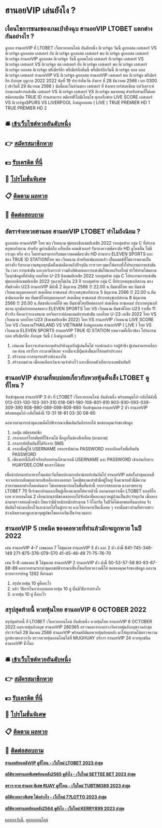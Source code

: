 # ฮานอยVIP เล่นยังไง ?
## เงื่อนไขการชนะของเกมเป่ายิงฉุบ ฮานอยVIP LTOBET แตกต่างกันอย่างไร ?
ดูบอล ฮานอยVIP ที่ LTOBET เว็บหวยออนไลน์ อันดับหนึ่ง ลิเวอร์พูล วันนี้ ดูบอลสด เลสเตอร์ VS ลิเวอร์พูล ดูบอลสด เลสเตอร์ กับ ลิเวอร์พูล ดูบอลสด เลสเตอร์ พบ ลิเวอร์พูล ดูบอลสด เลสเตอร์ ลิเวอร์พูล ฮานอยVIP ดูบอลสด ลิเวอร์พูล วันนี้ ดูออนไลน์ เลสเตอร์ ลิเวอร์พูล เลสเตอร์ VS ลิเวอร์พูล เลสเตอร์ VS ลิเวอร์พูล สด เลสเตอร์ กับ ลิเวอร์พูล เลสเตอร์ พบ ลิเวอร์พูล เลสเตอร์ ลิเวอร์พูล บอลสด ลิเวอร์พูล พรีเมียร์ลีก พรีเมียร์ลีกคืนนี้ พรีเมียร์ลีกวันนี้ ลิเวอร์พูล บอล บอล ลิเวอร์พูล
เลสเตอร์ ฮานอยVIP VS ลิเวอร์พูล
ดูบอลสด ฮานอยVIP เลสเตอร์ พบ ลิเวอร์พูล พรีเมียร์ลีก อังกฤษ ฤดูกาล 2022 2022 นัดที่ 19 ประจำคืนวัน อังคาร ที่ 28 ธันวาคม 2566 เวลา 0300 ( เข้าวันที่ 29 ธันวาคม 2566 ) นัดนี้แตะในบ้านของ เลสเตอร์ ที่ คิงเพาเวอร์สเตเดียม
บทวิเคราะห์ก่อนเกมส์การแข่งขัน เลสเตอร์ VS ลิเวอร์พูล
เลสเตอร์ VS ลิเวอร์พูล
หมายเหตุ สำหรับท่านที่ไม่เคยสมัครสมาชิค TRUE ID ท่านสามารถ สมัครฟรีไม่มีเงื่อนไข ทุกเครือข่าย
LIVE SCORE เลสเตอร์ VS ลิเวอร์พูลSPURS VS LIVERPOOL
ลิงค์ดูบอลสด ( LIVE )
TRUE PREMIER HD 1
 TRUE PREMIER HD 2 

## 🛎 [เข้าเว็บไซต์หวยอันดับหนึ่ง](https://bit.ly/3BG5bNw)
## 👉 [สมัครสมาชิกหวย](https://bit.ly/3BG5bNw)
## 💵 [รับเครดิต ที่นี่](https://bit.ly/3C3mvgS)
## 👑 [โปรโมชั่นพิเศษ](https://bit.ly/3C3mvgS)
## 📋 [ติดตาม ผลหวย](https://bit.ly/3C3mvgS)
## 📱 [ติดต่อสอบถาม](https://bit.ly/3C3mvgS)

## อัตราจ่ายหวยฮานอย ฮานอยVIP LTOBET ทำไมถึงนิยม ?
ดูบอลสด ฮานอยVIP ไทย พบ เวียดนาม ฟุตบอลชิงแชมป์เอเชีย 2022 รอบสุดท้าย กลุ่ม C ที่ประเทศอุซเบกิสถาน สำหรับ ดูผ่านมือถือ แท็บเล็ต คอมพิวเตอร์ รับรองความชัดระดับ HD ดูไหลลื่น ไม่มีกระตุก หรือ ค้าง โดยท่านสามารถรับชมความคมชัดระดับ HD ผ่านทาง ELEVEN SPORTS และช่อง TRUE ID STATIONไทย พบ เวียดนาม สำหรับแฟนบอลแล้ว เป็นแมตช์ที่ไม่ควรพลาดเป็นอย่างยิ่ง รับรองความสนุกทุกนัดตั้งแต่อดีตจนถึงปัจจุบัน เรารวบรวมมาให้ครบทั้งโปรแกรมการแข่งขัน วัน เวลา การแข่งขัน และบทวิเคราะห์ รวมถึงอัฟเดทผลการแข่งขันให้แบบเรียลไทม์ ทำให้ท่านไม่พลาดในทุกข้อมูลที่สำคัญ
บอลไทย U-23 ชิงแชมป์เอเชีย 2022 รอบสุดท้าย กลุ่ม C
โปรแกรมการแข่งขันฟุตบอลชิงแชมป์เอเชีย 2022 รุ่นอายุไม่เกิน 23 ปี รอบสุดท้าย กลุ่ม C ที่ประเทศอุซเบกิสถาน ของทัพช้างศึก U23 ฮานอยVIP มีดังนี้
2 มิถุนายน 2566 ⏰ 22.00 น.ทีมชาติไทย พบ ทีมชาติเวียดนามบุนยอดกอร์ สเตเดี้ยม ทาชเคนต์ ประเทศอุซเบกิสถาน
5 มิถุนายน 2566 ⏰ 22.00 น.ทีมชาติมาเลเซีย พบ ทีมชาติไทยบุนยอดกอร์ สเตเดี้ยม ทาชเคนต์ ประเทศอุซเบกิสถาน
8 มิถุนายน 2566 ⏰ 20.00 น.ทีมชาติเกาหลีใต้ พบ ทีมชาติไทยปัคห์ตากอร์ สเตเดี้ยม ทาชเคนต์ ประเทศอุซเบกิสถาน
ทุกนัดถ่ายทอดสดทาง ELEVEN SPORTS
ไทย VS เวียดนาม
ทีมชาติไทย U23 รายชื่อ 11 ตัวจริง ที่คาดว่าจะลงสนาม
บทวิเคราะห์ก่อนเกมส์การแข่งขัน บอลไทย U-23 เอเชีย 2022 ไทย VS เวียดนาม
บอลไทย U23 (ชิงแชมป์เอเชีย 2022) ไทย VS ฮานอยVIP เวียดนาม
LIVE SCORE ไทย VS เวียดนามTHAILAND VS VIETNAM
ลิงค์ดูบอลสด ฮานอยVIP ( LIVE ) ไทย VS เวียดนาม
 ELEVEN SPORTS ฮานอยVIP 
 TRUE ID STATION 
บทความที่เกี่ยวข้อง
โปรแกรมบอล พรีเมียร์ลีก อังกฤษ วันนี้ ( ลิงค์ดูบอลฟรี )
1. เล่นเกม ซึ่งเราจะสามารถกดท้าเป่ายิงฉุบกับผู้เล่นอื่นได้ จากด้านล่าง รอผู้ท้าชิง ผู้เล่นสามารถเลือกกด ค้อน กรรไกร กระดาษได้เลย จากนั้นจะมีปุ่มเด้งขึ้นมาให้กดท้าประลอง
2. สร้างเกม เราสามารถสร้างห้องเองได้
3. สร้างเกมด่วน เมื่อกดเลือกเงินจะจดจำค้างไว้ และเมื่อกดตัวเลือกจะลงพนันทันที

## ฮานอยVIP คำถามที่พบบ่อยเกี่ยวกับหวยหุ้นฮั่งเส็ง LTOBET ดูที่ไหน ?
จับเข้าชุดเลข ฮานอยVIP 3 ตัว ที่ LTOBET เว็บหวยออนไลน์ อันดับหนึ่ง พร้อมหมุนไป-กลับได้ดังนี้
013-031-130-103-301-310
018-081-180-108-801-810
903-930-093-039-309-390
908-980-089-098-809-890
จับเข้าชุดเลข ฮานอยVIP 2 ตัว ฮานอยVIP พร้อมหมุนไป-กลับได้ดังนี้
13-31
18-81
03-30
08-80

คอหวยสามารถนำชุดเลขเด็ดไปพิจารณาเพิ่มเติมกันอีกรอบได้
ขอขอบคุณเจ้าของข้อมูล
1. กดปุ่ม สมัครสมาชิก
2. กรอกเบอร์โทรศัพท์ที่ใช้งานได้ ติ๊กถูกในช่องสีเหลี่ยม (ตามภาพ)
3. กรอกรหัสยืนยันที่ได้รับจาก SMS
4. กรอกชื่อผู้ใช้ USERNAME กรอกรหัสผ่าน PASSWORD กรอกอีกครั้งเพื่อยืนยัน PASSWORD
5. เพียงเท่านี้ก็เสร็จเรียบร้อยท่านก็สามารถมี USERNAME และ PASSWORD เข้าเล่นกับทาง HUAYDEE.COM ของเราได้เลย

เพื่อนำปลามาทำอาหารในแต่ละวันก็พบปลามากปลาน้อยปะปนกันไป ฮานอยVIP แต่ครั้งล่าสุดแทนที่จะเจอปลากลับพบตะพาบสีเหลืองทองลอยมา โดยมีขนาดเท่าฝ่ามือผู้ใหญ่
ซึ่งตะพาบตัวนี้มีความสวยงามแตกต่างโดดเด่นมาก ไม่เคยพบมาก่อนในพื้นที่แห่งนี้ จากการสอบถาม นางอาพรอายุ LTOBET 70 ปีเจ้าของบ้านและเป็นผู้เลี้ยงตะพาบให้หวยตัวนี้ ออกมาเผยว่าเมื่อ LTOBET แอลทีโอ เบท หวยออนไลน์ 2 เดือนก่อนสามีของเธอออกไปจับปลาที่คลองแถวหมู่บ้านเป็นประจำทุกวัน
เมื่อลองนำมาตรวจสอบน้ำหนัก ก็พบว่ามีน้ำหนักหนักประมาณ 1 กิโลกรัม ในชีวิตไม่เคยพบเห็นมาก่อน จึงตัดสินใจนำมาเลี้ยงไว้และนำมาใส่ในตู้กระจก และให้อาหารเป็นเนื้อสด ๆ จากนั้นชาวบ้านที่ทราบข่าวต่างเดินทางมาดูและมาจุดธูปขอโชคลาภกันเป็นจำนวนมาก

## ฮานอยVIP 5 เทคนิค ของคอหวยที่ทำแล้วมักจะถูกหวย ในปี 2022
เด่น ฮานอยVIP 4-7 เลขมงคล 7 ได้ชุดเลข ฮานอยVIP 3 ตัว และ 2 ตัว ดังนี้
641-745-346-149
271-875-376-079-570
41-45-46-49
71-75-76-70

เด่น 5-8 เลขมงคล 8 ได้ชุดเลข ฮานอยVIP 2 ฮานอยVIP ตัว ดังนี้
50-53-57-58
80-83-87-88-89
คอหวยสามารถนำชุดเลขปพิจารณาเสี่ยงโชคกับหวยงวดนี้ได้
ขอขอบคุณเจ้าของข้อมูล
ผลงานหวยอาจารย์หนู 1262 ที่ผ่านมา
1. สรุปหวยหุ้น 10 คู่คืออะไร
2. แล้ว วิธีการในการออกผลหวยหุ้น 10 คู่ นั้นมีวิธีการอย่างไร
3. หวยหุ้น 10 คู่ คืออะไร

## สรุปสุดท้ายนี้ หวยหุ้นไทย ฮานอยVIP 6 OCTOBER 2022
สรุปสุดท้ายนี้ ที่ LTOBET เว็บหวยออนไลน์ อันดับหนึ่ง หวยหุ้นไทย ฮานอยVIP 6 OCTOBER 2022 ผลหวยหุ้นอังกฤษ ฮานอยVIP 280365 ตรวจผลการออกรางวัลหวยหุ้นอังกฤษงวดล่าสุด ประจำวันที่ 28 มีนาคม 2566 ฮานอยVIP พร้อมสถิติผลหวยหุ้นย้อนหลัง มาให้ทุกท่านได้ตรวจความถูกต้องของรางวัล ตรวจหวยหุ้นออนไลน์ได้ที่ MUGHUAY บริการ ฮานอยVIP 24 หวยทุกชนิด ฮานอยVIP ชั่วโมง

## 🛎 [เข้าเว็บไซต์หวยอันดับหนึ่ง](https://bit.ly/3BG5bNw)
## 👉 [สมัครสมาชิกหวย](https://bit.ly/3BG5bNw)
## 💵 [รับเครดิต ที่นี่](https://bit.ly/3C3mvgS)
## 👑 [โปรโมชั่นพิเศษ](https://bit.ly/3C3mvgS)
## 📋 [ติดตาม ผลหวย](https://bit.ly/3C3mvgS)
## 📱 [ติดต่อสอบถาม](https://bit.ly/3C3mvgS)

#### [ฮานอยย้อนหลังVIP ดูที่ไหน - เว็บใหม่ LTOBET 2023 ล่าสุด](https://atom.io/themes/ฮานอยย้อนหลังvip%20ดูที่ไหน%20-%20เว็บใหม่%20ltobet%202023%20ล่าสุด)
#### [สถิติหวยฮานอยพิเศษย้อนหลัง2565 ดูยังไง - เว็บใหม่ SETTEE BET 2023 ล่าสุด](https://atom.io/themes/สถิติหวยฮานอยพิเศษย้อนหลัง2565%20ดูยังไง%20-%20เว็บใหม่%20settee%20bet%202023%20ล่าสุด)
#### [ตรวจ หวย ฮานอย พิเศษ RUAY ดูที่ไหน - เว็บใหม่ TUBTIM389 2023 ล่าสุด](https://atom.io/themes/ตรวจ%20หวย%20ฮานอย%20พิเศษ%20ruay%20ดูที่ไหน%20-%20เว็บใหม่%20tubtim389%202023%20ล่าสุด)
#### [สถิติหวยลาวพิเศษ ได้อย่างไร - เว็บใหม่ 77LOTTO 2023 ล่าสุด](https://atom.io/themes/สถิติหวยลาวพิเศษ%20ได้อย่างไร%20-%20เว็บใหม่%2077lotto%202023%20ล่าสุด)
#### [สถิติหวยฮานอยย้อนหลัง2564 ดูยังไง - เว็บใหม่ KERRY899 2023 ล่าสุด](https://atom.io/themes/สถิติหวยฮานอยย้อนหลัง2564%20ดูยังไง%20-%20เว็บใหม่%20kerry899%202023%20ล่าสุด)

[ผลบอลวันนี้](https://siamsport.tv "ผลบอลวันนี้"), [ดูบอลออนไลน์](https://siamsport.tv/ดูบอลสด "ดูบอลออนไลน์")